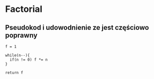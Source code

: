 # Factorial
## Pseudokod i udowodnienie ze jest częściowo poprawny
```
f = 1

while(n--){
  if(n != 0) f *= n
}

return f
```
